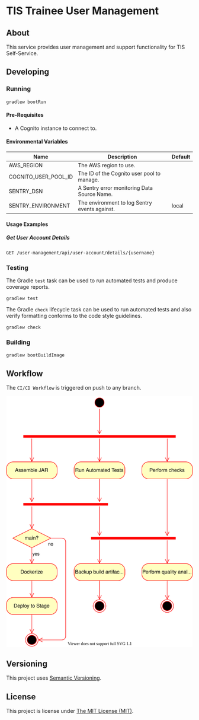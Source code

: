 # TIS Trainee User Management

## About

This service provides user management and support functionality for TIS
Self-Service.

## Developing

### Running

```shell
gradlew bootRun
```

#### Pre-Requisites

- A Cognito instance to connect to.

#### Environmental Variables

| Name                 | Description                                   | Default |
|----------------------|-----------------------------------------------|---------|
| AWS_REGION           | The AWS region to use.                        |         |
| COGNITO_USER_POOL_ID | The ID of the Cognito user pool to manage.    |         |
| SENTRY_DSN           | A Sentry error monitoring Data Source Name.   |         |
| SENTRY_ENVIRONMENT   | The environment to log Sentry events against. | local   |

#### Usage Examples

##### Get User Account Details

```
GET /user-management/api/user-account/details/{username}
```

### Testing

The Gradle `test` task can be used to run automated tests and produce coverage
reports.
```shell
gradlew test
```

The Gradle `check` lifecycle task can be used to run automated tests and also
verify formatting conforms to the code style guidelines.
```shell
gradlew check
```

### Building

```shell
gradlew bootBuildImage
```

## Workflow

The `CI/CD Workflow` is triggered on push to any branch.

![CI/CD workflow](.github/workflows/ci-cd-workflow.svg "CI/CD Workflow")

## Versioning

This project uses [Semantic Versioning](semver.org).

## License

This project is license under [The MIT License (MIT)](LICENSE).
